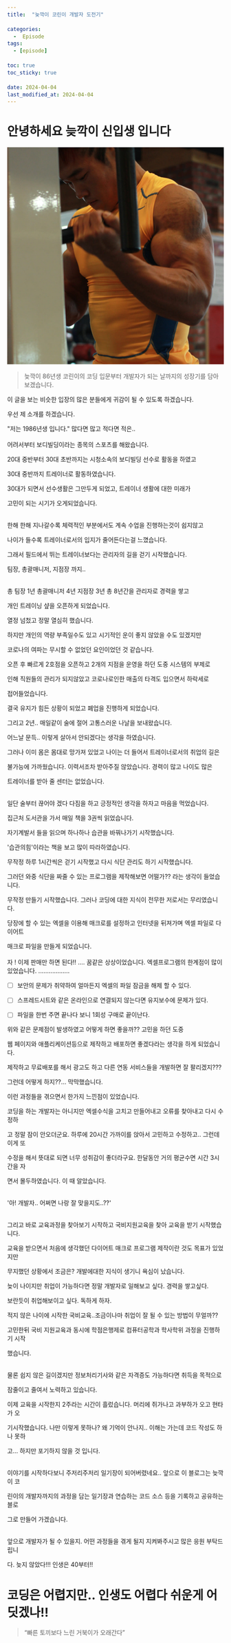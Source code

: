 ```yaml
---
title:  "늦깍이 코린이 개발자 도전기"

categories:
  -  Episode
tags:
  - [episode]

toc: true
toc_sticky: true

date: 2024-04-04
last_modified_at: 2024-04-04
---
```


# 안녕하세요 늦깍이 신입생 입니다

![body3.jpg](/assets/images/body2.jpg)

> 늦깍이 86년생 코린이의 코딩 입문부터 개발자가 되는 날까지의 성장기를 담아보겠습니다.

이 글을 보는 비슷한 입장의 많은 분들에게 귀감이 될 수 있도록 하겠습니다.

우선 제 소개를 하겠습니다.

"저는 1986년생 입니다." 많다면 많고 적다면 적은..
<br/>
<br/>
어려서부터 보디빌딩이라는 종목의 스포츠를 해왔습니다.

20대 중반부터 30대 초반까지는 시청소속의 보디빌딩 선수로 활동을 하였고

30대 중반까지 트레이너로 활동하였습니다.

30대가 되면서 선수생활은 그만두게 되었고, 트레이너 생활에 대한 미래가

고민이 되는 시기가 오게되었습니다.
<br/>
<br/>

한해 한해 지나갈수록 체력적인 부분에서도 계속 수업을 진행하는것이 쉽지않고

나이가 들수록 트레이너로서의 입지가 줄어든다는걸 느꼈습니다.

그래서 필드에서 뛰는 트레이너보다는 관리자의 길을 걷기 시작했습니다.

팀장, 총괄매니저, 지점장 까지..
<br/>
<br/>

총 팀장 1년 총괄매니저 4년 지점장 3년 총 8년간을 관리자로 경력을 쌓고

개인 트레이닝 샾을 오픈하게 되었습니다.

열정 넘첬고 정말 열심히 했습니다.

하지만 개인의 역량 부족일수도 있고 시기적인 운이 좋지 않았을 수도 있겠지만

코로나의 여파는 무시할 수 없었던 요인이었던 것 같습니다.

오픈 후 빠르게 2호점을 오픈하고 2개의 지점을 운영을 하던 도중 시스템의 부제로

인해 직원들의 관리가 되지않았고 코로나로인한 매출의 타격도 입으면서 하락세로

접어들었습니다.

결국 유지가 힘든 상황이 되었고 폐업을 진행하게 되었습니다.
<br/>

그리고 2년.. 매일같이 술에 절어 고통스러운 나날을 보내왔습니다.

어느날 문득.. 이렇게 살아서 안되겠다는 생각을 하였습니다.

그러나 이미 몸은 몸대로 망가져 있었고 나이는 더 들어서 트레이너로서의 취업의 길은

불가능에 가까웠습니다. 이력서조차 받아주질 않았습니다. 경력이 많고 나이도 많은

트레이너를 받아 줄 센터는 없었습니다.
<br/>

<br/>
일단 술부터 끊어야 겠다 다짐을 하고 긍정적인 생각을 하자고 마음을 먹었습니다.

집근처 도서관을 가서 매일 책을 3권씩 읽었습니다.

자기계발서 들을 읽으며 하나하나 습관을 바꿔나가기 시작했습니다.

'습관의힘'이라는 책을 보고 많이 따라하였습니다.

무작정 하루 1시간씩은 걷기 시작했고 다시 식단 관리도 하기 시작했습니다.

그러던 와중 식단을 짜줄 수 있는 프로그램을 제작해보면 어떨가?? 라는 생각이 들었습니다.

무작정 만들기 시작했습니다. 그러나 코딩에 대한 지식이 전무한 저로서는 무리였습니다.

당장에 할 수 있는 엑셀을 이용해 매크로를 설정하고 인터넷을 뒤져가며 엑셀 파일로 다이어트

매크로 파일을 만들게 되었습니다.
<br/>
<br/>
자 ! 이제 판매만 하면 된다!!
....
꿈같은 상상이었습니다. 엑셀프로그램의 한계점이 많이 있었습니다.
..................


- [ ]  보안의 문제가 취약하여 얼마든지 엑셀의 파일 잠금을 해제 할 수 있다.
- [ ] 스프레드시트와 같은 온라인으로 연결되지 않는다면 유지보수에 문제가 있다.
- [ ] 파일을 한번 주면 끝나다 보니 1회성 구매로 끝이난다.




위와 같은 문제점이 발생하였고 어떻게 하면 좋을까?? 고민을 하던 도중

웹 페이지와 애플리케이션등으로 제작하고 배포하면 좋겠다라는 생각을 하게 되었습니다.

제작하고 무료배포를 해서 광고도 하고 다른 연동 서비스들을 개발하면 잘 팔리겠지???

그런데 어떻게 하지??... 막막했습니다.


이런 과정들을 겪으면서 한가지 느낀점이 있었습니다.

코딩을 하는 개발자는 아니지만 엑셀수식을 고치고 만들어내고 오류를 찾아내고 다시 수정하

고 정말 잠이 안오더군요. 하루에 20시간 가까이를 앉아서 고민하고 수정하고.. 그런데 이게 또

수정을 해서 뜻대로 되면 너무 성취감이 좋더라구요. 한달동안 거의 평균수면 시간 3시간을 자

면서 몰두하였습니다. 이 때 알았습니다.
<br/><br/>

'아! 개발자.. 어쩌면 나랑 잘 맞을지도..??'
<br/><br/>



그리고 바로 교육과정을 찾아보기 시작하고 국비지원교육을 찾아 교육을 받기 시작했습니다.

교육을 받으면서 처음에 생각했던 다이어트 매크로 프로그램 제작이란 것도 목표가 있었지만

무지했던 상황에서 조금은? 개발에대한 지식이 생기니 욕심이 났습니다.

늦이 나이지만 취업이 가능하다면 정말 개발자로 일해보고 싶다. 경력을 쌓고싶다.

보란듯이 취업해보이고 싶다. 독하게 하자.

적지 않은 나이에 시작한 국비교육..조금이나마 취업이 잘 될 수 있는 방법이 무얼까??

고민한뒤 국비 지원교육과 동시에 학점은행제로 컴퓨터공학과 학사학위 과정을 진행하기 시작

했습니다.
<br/><br/>

물론 쉽지 않은 길이겠지만 정보처리기사와 같은 자격증도 가능하다면 취득을 목적으로

잠줄이고 줄여서 노력하고 있습니다.

이제 교육을 시작한지 2주라는 시간이 흘렀습니다. 머리에 쥐가나고 과부하가 오고 현타가 오

기시작했습니다. 나만 이렇게 못하나? 왜 기억이 안나지.. 이해는 가는데 코드 작성도 하나 못하

고... 하지만 포기하지 않을 것 입니다.
<br/><br/>

이야기를 시작하다보니 주저리주저리 일기장이 되어버렸네요.. 앞으로 이 블로그는 늦깍이 코

린이의 개발자까지의 과정을 담는 일기장과 연습하는 코드 소스 등을 기록하고 공유하는 블로

그로 만들어 가겠습니다.
<br/><br/>


앞으로 개발자가 될 수 있을지. 어떤 과정들을 겪게 될지 지켜봐주시고 많은 응원 부탁드립니

다.  늦지 않았다!!! 인생은 40부터!!


# 코딩은 어렵지만.. 인생도 어렵다 쉬운게 어딧겠나!!

> “빠른 토끼보다 느린 거북이가 오래간다”
